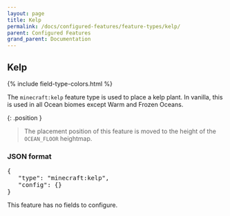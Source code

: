 ```yaml
---
layout: page
title: Kelp
permalink: /docs/configured-features/feature-types/kelp/
parent: Configured Features
grand_parent: Documentation
---
```


## Kelp

<head>
    {% include field-type-colors.html %}
</head>

The `minecraft:kelp` feature type is used to place a kelp plant. In vanilla, this is used in all Ocean biomes except Warm and Frozen Oceans.

{: .position }
> The placement position of this feature is moved to the height of the `OCEAN_FLOOR` heightmap.

### JSON format

<pre>
{
   "type": "minecraft:kelp",
   "config": {}
}
</pre>

This feature has no fields to configure.